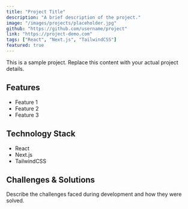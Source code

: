 ```yaml
---
title: "Project Title"
description: "A brief description of the project."
image: "/images/projects/placeholder.jpg"
github: "https://github.com/username/project"
link: "https://project-demo.com"
tags: ["React", "Next.js", "TailwindCSS"]
featured: true
---
```


This is a sample project. Replace this content with your actual project details.

## Features

- Feature 1
- Feature 2
- Feature 3

## Technology Stack

- React
- Next.js
- TailwindCSS

## Challenges & Solutions

Describe the challenges faced during development and how they were solved.